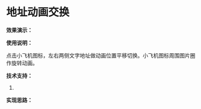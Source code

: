 # 地址动画交换

**效果演示：**



**使用说明：**

点击小飞机图标，左右两侧文字地址做动画位置平移切换。小飞机图标周围图片圈作旋转动画。

**技术支持：**

1. 

**实现思路：**





